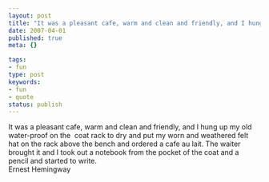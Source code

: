 ```yaml
---
layout: post
title: "It was a pleasant cafe, warm and clean and friendly, and I hung up my old water-proof on the\xC2\xA0 coat rack to dry and put my worn and weathered felt hat on the rack above the bench and ordered a cafe au lait. The waiter brought it and I took out a notebook from the pocket of the coat and a pencil and started to write."
date: 2007-04-01
published: true
meta: {}

tags:
- fun
type: post
keywords:
- fun
- quote
status: publish
---
```

It was a pleasant cafe, warm and clean and friendly, and I hung up my old water-proof on the  coat rack to dry and put my worn and weathered felt hat on the rack above the bench and ordered a cafe au lait. The waiter brought it and I took out a notebook from the pocket of the coat and a pencil and started to write.<br />Ernest Hemingway
